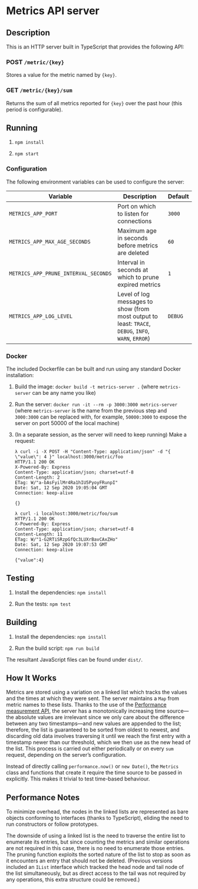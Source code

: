 # Metrics API server

## Description

This is an HTTP server built in TypeScript that provides the following
API:

### POST `/metric/{key}`

Stores a value for the metric named by `{key}`.

### GET `/metric/{key}/sum`

Returns the sum of all metrics reported for `{key}` over the past hour
(this period is configurable).

## Running

1. `npm install`

2. `npm start`

### Configuration

The following environment variables can be used to configure the
server:

| Variable | Description | Default |
|----------|-------------|---------|
| `METRICS_APP_PORT` | Port on which to listen for connections | `3000` |
| `METRICS_APP_MAX_AGE_SECONDS` | Maximum age in seconds before metrics are deleted | `60` |
| `METRICS_APP_PRUNE_INTERVAL_SECONDS` | Interval in seconds at which to prune expired metrics | `1` |
| `METRICS_APP_LOG_LEVEL` | Level of log messages to show (from most output to least: `TRACE`, `DEBUG`, `INFO`, `WARN`, `ERROR`) | `DEBUG` |

### Docker

The included Dockerfile can be built and run using any standard Docker
installation:

1. Build the image: `docker build -t metrics-server .` (where
   `metrics-server` can be any name you like)

1. Run the server: `docker run -it --rm -p 3000:3000 metrics-server`
   (where `metrics-server` is the name from the previous step and
   `3000:3000` can be replaced with, for example, `50000:3000` to
   expose the server on port 50000 of the local machine)
   
1. (In a separate session, as the server will need to keep running)
   Make a request:

   ```text
   λ curl -i -X POST -H "Content-Type: application/json" -d "{ \"value\": 4 }" localhost:3000/metric/foo
   HTTP/1.1 200 OK
   X-Powered-By: Express
   Content-Type: application/json; charset=utf-8
   Content-Length: 2
   ETag: W/"a-bAsFyilMr4Ra1hIU5PyoyFRunpI"
   Date: Sat, 12 Sep 2020 19:05:04 GMT
   Connection: keep-alive
   
   {}
   
   λ curl -i localhost:3000/metric/foo/sum
   HTTP/1.1 200 OK
   X-Powered-By: Express
   Content-Type: application/json; charset=utf-8
   Content-Length: 11
   ETag: W/"1-G2RTiSRzpGfQc3LUXrBavCAxZHo"
   Date: Sat, 12 Sep 2020 19:07:53 GMT
   Connection: keep-alive
   
   {"value":4}
   ```

## Testing

1. Install the dependencies: `npm install`

1. Run the tests: `npm test`

## Building

1. Install the dependencies: `npm install`

2. Run the build script: `npm run build`

The resultant JavaScript files can be found under `dist/`.

## How It Works

Metrics are stored using a variation on a linked list which tracks the
values and the times at which they were sent. The server maintains a
`Map` from metric names to these lists. Thanks to the use of the
[Performance measurement API](https://nodejs.org/api/perf_hooks.html),
the server has a monotonically increasing time source—the absolute
values are irrelevant since we only care about the difference between
any two timestamps—and new values are appended to the list; therefore,
the list is guaranteed to be sorted from oldest to newest, and
discarding old data involves traversing it until we reach the first
entry with a timestamp newer than our threshold, which we then use as
the new head of the list. This process is carried out either
periodically or on every `sum` request, depending on the server’s
configuration.

Instead of directly calling `performance.now()` or `new Date()`, the
`Metrics` class and functions that create it require the time source
to be passed in explicitly. This makes it trivial to test time-based
behaviour.

## Performance Notes

To minimize overhead, the nodes in the linked lists are represented as
bare objects conforming to interfaces (thanks to TypeScript), eliding
the need to run constructors or follow prototypes.

The downside of using a linked list is the need to traverse the entire
list to enumerate its entries, but since counting the metrics and
similar operations are not required in this case, there is no need to
enumerate those entries. The pruning function exploits the sorted
nature of the list to stop as soon as it encounters an entry that
should not be deleted. (Previous versions included an `IList`
interface which tracked the head node and tail node of the list
simultaneously, but as direct access to the tail was not required by
any operations, this extra structure could be removed.)
